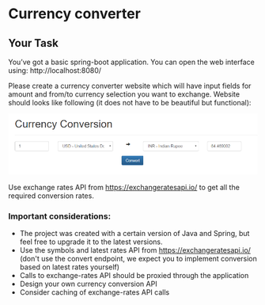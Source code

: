# Currency converter

## Your Task
You’ve got a basic spring-boot application. You can open the web interface using:
http://localhost:8080/

Please create a currency converter website which will have input fields for amount and from/to
currency selection you want to exchange. Website should looks like following (it does not have to be beautiful but functional):

![mockup](./task-mockup.png)

Use exchange rates API from https://exchangeratesapi.io/ to get all the required conversion rates.

### Important considerations:
- The project was created with a certain version of Java and Spring, but feel free to upgrade it to the latest versions.
- Use the symbols and latest rates API from https://exchangeratesapi.io/ (don't use the convert endpoint, we expect you to implement conversion based on latest rates yourself)
- Calls to exchange-rates API should be proxied through the application
- Design your own currency conversion API
- Consider caching of exchange-rates API calls
